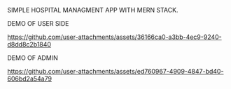 SIMPLE HOSPITAL MANAGMENT APP WITH MERN STACK.

DEMO OF USER SIDE 

https://github.com/user-attachments/assets/36166ca0-a3bb-4ec9-9240-d8dd8c2b1840

DEMO OF ADMIN 

https://github.com/user-attachments/assets/ed760967-4909-4847-bd40-606bd2a54a79
